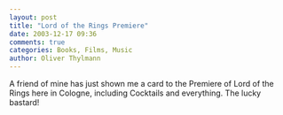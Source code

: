 ```yaml
---
layout: post
title: "Lord of the Rings Premiere"
date: 2003-12-17 09:36
comments: true
categories: Books, Films, Music
author: Oliver Thylmann
---
```



A friend of mine has just shown me a card to the Premiere of Lord of the Rings here in Cologne, including Cocktails and everything. The lucky bastard!

